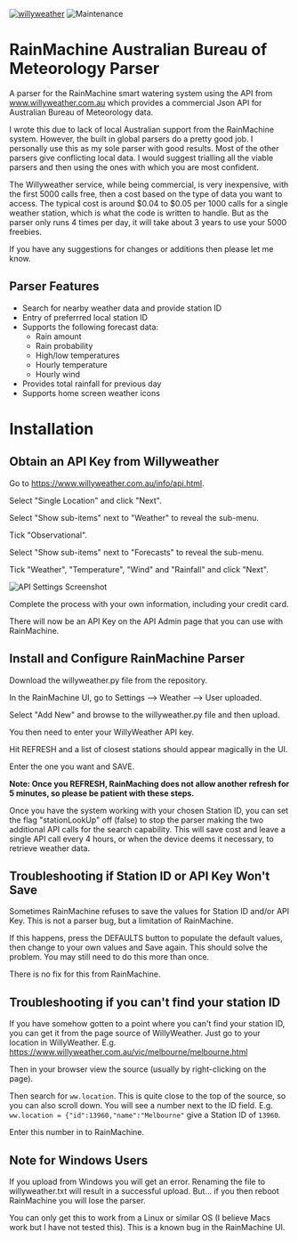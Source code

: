 [![willyweather](https://img.shields.io/github/release/safepay/rainmachine-willyweather.svg)](https://github.com/safepay/rainmachine-willyweather) ![Maintenance](https://img.shields.io/maintenance/yes/2019.svg)

# RainMachine Australian Bureau of Meteorology Parser
A parser for the RainMachine smart watering system using the API from www.willyweather.com.au which provides a commercial Json API for  Australian Bureau of Meteorology data.

I wrote this due to lack of local Australian support from the RainMachine system.
However, the built in global parsers do a pretty good job. I personally use this as my sole parser with good results. Most of the other parsers give conflicting local data. I would suggest trialling all the viable parsers and then using the ones with which you are most confident.

The Willyweather service, while being commercial, is very inexpensive, with the first 5000 calls free, then a cost based on the type of data you want to access.
The typical cost is around $0.04 to $0.05 per 1000 calls for a single weather station, which is what the code is written to handle. But as the parser only runs 4 times per day, it will take about 3 years to use your 5000 freebies.

If you have any suggestions for changes or additions then please let me know.

## Parser Features
* Search for nearby weather data and provide station ID
* Entry of preferrred local station ID
* Supports the following forecast data:
  * Rain amount
  * Rain probability
  * High/low temperatures
  * Hourly temperature
  * Hourly wind
* Provides total rainfall for previous day
* Supports home screen weather icons

# Installation
## Obtain an API Key from Willyweather
Go to https://www.willyweather.com.au/info/api.html.

Select "Single Location" and click "Next".

Select "Show sub-items" next to "Weather" to reveal the sub-menu.

Tick "Observational".

Select "Show sub-items" next to "Forecasts" to reveal the sub-menu.

Tick "Weather", "Temperature", "Wind" and "Rainfall" and click "Next".

![API Settings Screenshot](https://github.com/safepay/rainmachine-willyweather/raw/master/api_settings.png)

Complete the process with your own information, including your credit card.

There will now be an API Key on the API Admin page that you can use with RainMachine.

## Install and Configure RainMachine Parser
Download the willyweather.py file from the repository.

In the RainMachine UI, go to Settings --> Weather --> User uploaded.

Select "Add New" and browse to the willyweather.py file and then upload.

You then need to enter your WillyWeather API key.

Hit REFRESH and a list of closest stations should appear magically in the UI.

Enter the one you want and SAVE.

**Note: Once you REFRESH, RainMaching does not allow another refresh for 5 minutes, so please be patient with these steps.**

Once you have the system working with your chosen Station ID, you can set the flag "stationLookUp" off (false)
to stop the parser making the two additional API calls for the search capability. This will save cost and leave
a single API call every 4 hours, or when the device deems it necessary, to retrieve weather data.

## Troubleshooting if Station ID or API Key Won't Save
Sometimes RainMachine refuses to save the values for Station ID and/or API Key. This is not a parser bug, but a limitation of RainMachine.

If this happens, press the DEFAULTS button to populate the default values, then change to your own values and Save again. This should solve the problem. You may still need to do this more than once.

There is no fix for this from RainMachine.

## Troubleshooting if you can't find your station ID
If you have somehow gotten to a point where you can't find your station ID, you can get it from the page source of WillyWeather.
Just go to your location in WillyWeather. E.g. https://www.willyweather.com.au/vic/melbourne/melbourne.html

Then in your browser view the source (usually by right-clicking on the page).

Then search for ```ww.location```. This is quite close to the top of the source, so you can also scroll down.
You will see a number next to the ID field. E.g. ```ww.location = {"id":13960,"name":"Melbourne"``` give a Station ID of ```13960```.

Enter this number in to RainMachine.

## Note for Windows Users
If you upload from Windows you will get an error.
Renaming the file to willyweather.txt will result in a successful upload.
But... if you then reboot RainMachine you will lose the parser.

You can only get this to work from a Linux or similar OS (I believe Macs work but I have not tested this). This is a known bug in the RainMachine UI.
